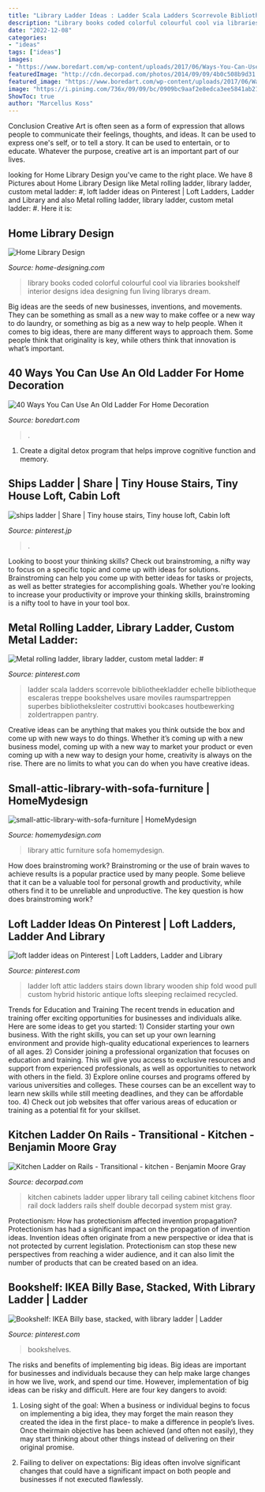 ```yaml
---
title: "Library Ladder Ideas : Ladder Scala Ladders Scorrevole Bibliotheekladder Echelle Bibliotheque Escaleras Treppe Bookshelves Usare Moviles Raumspartreppen Superbes Bibliotheksleiter Costruttivi Bookcases Houtbewerking Zoldertrappen Pantry"
description: "Library books coded colorful colourful cool via libraries bookshelf interior designs idea designing fun living librarys dream"
date: "2022-12-08"
categories:
- "ideas"
tags: ["ideas"]
images:
- "https://www.boredart.com/wp-content/uploads/2017/06/Ways-You-Can-Use-An-Old-Ladder-For-Home-Decoration00024.jpg"
featuredImage: "http://cdn.decorpad.com/photos/2014/09/09/4b0c508b9d31.jpg"
featured_image: "https://www.boredart.com/wp-content/uploads/2017/06/Ways-You-Can-Use-An-Old-Ladder-For-Home-Decoration00024.jpg"
image: "https://i.pinimg.com/736x/09/09/bc/0909bc9aaf2e8edca3ee5841ab21f7a4--attic-ladder-loft-ladders.jpg"
ShowToc: true
author: "Marcellus Koss"
---
```



Conclusion
Creative Art is often seen as a form of expression that allows people to communicate their feelings, thoughts, and ideas. It can be used to express one's self, or to tell a story. It can be used to entertain, or to educate. Whatever the purpose, creative art is an important part of our lives.

	

		
looking for Home Library Design you've came to the right place. We have 8 Pictures about Home Library Design like Metal rolling ladder, library ladder, custom metal ladder: #, loft ladder ideas on Pinterest | Loft Ladders, Ladder and Library and also Metal rolling ladder, library ladder, custom metal ladder: #. Here it is:
		
    
## Home Library Design

<img loading=lazy src="http://cdn.home-designing.com/wp-content/uploads/2009/08/home-library-2.jpg" onerror="this.onerror=null;this.src='https://tse4.mm.bing.net/th?id=OIP.mRdN16U1HJNJ4B28FIUs_wHaFc&amp;pid=15.1';" alt="Home Library Design">

_Source: home-designing.com_

>library books coded colorful colourful cool via libraries bookshelf interior designs idea designing fun living librarys dream. 

	

Big ideas are the seeds of new businesses, inventions, and movements. They can be something as small as a new way to make coffee or a new way to do laundry, or something as big as a new way to help people. When it comes to big ideas, there are many different ways to approach them. Some people think that originality is key, while others think that innovation is what’s important.

    
## 40 Ways You Can Use An Old Ladder For Home Decoration

<img loading=lazy src="https://www.boredart.com/wp-content/uploads/2017/06/Ways-You-Can-Use-An-Old-Ladder-For-Home-Decoration00024.jpg" onerror="this.onerror=null;this.src='https://tse1.mm.bing.net/th?id=OIP.QSrjYQs6xN4HstTc6z-LYQHaOA&amp;pid=15.1';" alt="40 Ways You Can Use An Old Ladder For Home Decoration">

_Source: boredart.com_

>. 

	

1. Create a digital detox program that helps improve cognitive function and memory.

    
## Ships Ladder | Share | Tiny House Stairs, Tiny House Loft, Cabin Loft

<img loading=lazy src="https://i.pinimg.com/736x/30/77/90/3077904374e8de7df1c84d4c4a6b81d3--attic-ideas-kids-loft-ideas.jpg" onerror="this.onerror=null;this.src='https://tse4.mm.bing.net/th?id=OIP.ZLYlhDAXfnyDg4zIm4lNLAHaJ1&amp;pid=15.1';" alt="ships ladder | Share | Tiny house stairs, Tiny house loft, Cabin loft">

_Source: pinterest.jp_

>. 

	

Looking to boost your thinking skills? Check out brainstroming, a nifty way to focus on a specific topic and come up with ideas for solutions. Brainstroming can help you come up with better ideas for tasks or projects, as well as better strategies for accomplishing goals. Whether you're looking to increase your productivity or improve your thinking skills, brainstroming is a nifty tool to have in your tool box.

    
## Metal Rolling Ladder, Library Ladder, Custom Metal Ladder: #

<img loading=lazy src="https://s-media-cache-ak0.pinimg.com/736x/b1/1e/19/b11e19a09d5c822d4f25d6bdcd86d1dc.jpg" onerror="this.onerror=null;this.src='https://tse2.mm.bing.net/th?id=OIP.tw5j3fN2lvsmewJkVardQAHaL8&amp;pid=15.1';" alt="Metal rolling ladder, library ladder, custom metal ladder: #">

_Source: pinterest.com_

>ladder scala ladders scorrevole bibliotheekladder echelle bibliotheque escaleras treppe bookshelves usare moviles raumspartreppen superbes bibliotheksleiter costruttivi bookcases houtbewerking zoldertrappen pantry. 

	

Creative ideas can be anything that makes you think outside the box and come up with new ways to do things. Whether it’s coming up with a new business model, coming up with a new way to market your product or even coming up with a new way to design your home, creativity is always on the rise. There are no limits to what you can do when you have creative ideas.

    
## Small-attic-library-with-sofa-furniture | HomeMydesign

<img loading=lazy src="https://homemydesign.com/wp-content/uploads/2015/02/small-attic-library-with-sofa-furniture.jpg" onerror="this.onerror=null;this.src='https://tse4.mm.bing.net/th?id=OIP.QT9U4UbT0P8nybaqDi6UTQHaJ3&amp;pid=15.1';" alt="small-attic-library-with-sofa-furniture | HomeMydesign">

_Source: homemydesign.com_

>library attic furniture sofa homemydesign. 

	

How does brainstroming work?
Brainstroming or the use of brain waves to achieve results is a popular practice used by many people. Some believe that it can be a valuable tool for personal growth and productivity, while others find it to be unreliable and unproductive. The key question is how does brainstroming work?

    
## Loft Ladder Ideas On Pinterest | Loft Ladders, Ladder And Library

<img loading=lazy src="https://i.pinimg.com/736x/09/09/bc/0909bc9aaf2e8edca3ee5841ab21f7a4--attic-ladder-loft-ladders.jpg" onerror="this.onerror=null;this.src='https://tse3.mm.bing.net/th?id=OIP.K3cpPnGMde_2xezk1sHHuwHaJ3&amp;pid=15.1';" alt="loft ladder ideas on Pinterest | Loft Ladders, Ladder and Library">

_Source: pinterest.com_

>ladder loft attic ladders stairs down library wooden ship fold wood pull custom hybrid historic antique lofts sleeping reclaimed recycled. 

	

Trends for Education and Training
The recent trends in education and training offer exciting opportunities for businesses and individuals alike. Here are some ideas to get you started: 1) Consider starting your own business. With the right skills, you can set up your own learning environment and provide high-quality educational experiences to learners of all ages. 2) Consider joining a professional organization that focuses on education and training. This will give you access to exclusive resources and support from experienced professionals, as well as opportunities to network with others in the field. 3) Explore online courses and programs offered by various universities and colleges. These courses can be an excellent way to learn new skills while still meeting deadlines, and they can be affordable too. 4) Check out job websites that offer various areas of education or training as a potential fit for your skillset.

    
## Kitchen Ladder On Rails - Transitional - Kitchen - Benjamin Moore Gray

<img loading=lazy src="http://cdn.decorpad.com/photos/2014/09/09/4b0c508b9d31.jpg" onerror="this.onerror=null;this.src='https://tse3.mm.bing.net/th?id=OIP.yrx0ta32gm5FjX5_wKEnBgHaLH&amp;pid=15.1';" alt="Kitchen Ladder on Rails - Transitional - kitchen - Benjamin Moore Gray">

_Source: decorpad.com_

>kitchen cabinets ladder upper library tall ceiling cabinet kitchens floor rail dock ladders rails shelf double decorpad system mist gray. 

	

Protectionism: How has protectionism affected invention propagation?
Protectionism has had a significant impact on the propagation of invention ideas. Invention ideas often originate from a new perspective or idea that is not protected by current legislation. Protectionism can stop these new perspectives from reaching a wider audience, and it can also limit the number of products that can be created based on an idea.

    
## Bookshelf: IKEA Billy Base, Stacked, With Library Ladder | Ladder

<img loading=lazy src="https://i.pinimg.com/736x/97/c7/86/97c786f699249764c4942102def748e5.jpg" onerror="this.onerror=null;this.src='https://tse3.mm.bing.net/th?id=OIP.XejjjUULkEFnC3qqSUxycwHaMk&amp;pid=15.1';" alt="Bookshelf: IKEA Billy base, stacked, with library ladder | Ladder">

_Source: pinterest.com_

>bookshelves. 

	

The risks and benefits of implementing big ideas.
Big ideas are important for businesses and individuals because they can help make large changes in how we live, work, and spend our time. However, implementation of big ideas can be risky and difficult. Here are four key dangers to avoid:
1. Losing sight of the goal: When a business or individual begins to focus on implementing a big idea, they may forget the main reason they created the idea in the first place- to make a difference in people’s lives. Once theirmain objective has been achieved (and often not easily), they may start thinking about other things instead of delivering on their original promise.

2. Failing to deliver on expectations: Big ideas often involve significant changes that could have a significant impact on both people and businesses if not executed flawlessly.

